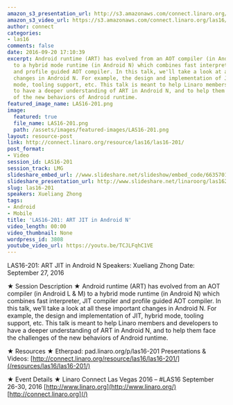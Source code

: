 ```yaml
---
amazon_s3_presentation_url: http://s3.amazonaws.com/connect.linaro.org/las16/Presentations/Tuesday/LAS16-201%20-%20ART%20JIT%20in%20Android%20N.pdf
amazon_s3_video_url: https://s3.amazonaws.com/connect.linaro.org/las16/Videos/Tuesday/LAS16-201%20ART%20JIT%20Android%20N.mp4
author: connect
categories:
- las16
comments: false
date: 2016-09-20 17:10:39
excerpt: Android runtime (ART) has evolved from an AOT compiler (in Android L & M)
  to a hybrid mode runtime (in Android N) which combines fast interpreter, JIT compiler
  and profile guided AOT compiler. In this talk, we'll take a look at all these important
  changes in Android N. For example, the design and implementation of JIT, hybrid
  mode, tooling support, etc. This talk is meant to help Linaro members and developers
  to have a deeper understanding of ART in Android N, and to help them face the challenges
  of the new behaviors of Android runtime.
featured_image_name: LAS16-201.png
image:
  featured: true
  file_name: LAS16-201.png
  path: /assets/images/featured-images/LAS16-201.png
layout: resource-post
link: http://connect.linaro.org/resource/las16/las16-201/
post_format:
- Video
session_id: LAS16-201
session_track: LMG
slideshare_embed_url: //www.slideshare.net/slideshow/embed_code/66357019
slideshare_presentation_url: http://www.slideshare.net/linaroorg/las16201-art-jit-in-android-n
slug: las16-201
speakers: Xueliang Zhong
tags:
- Android
- Mobile
title: 'LAS16-201: ART JIT in Android N'
video_length: 00:00
video_thumbnail: None
wordpress_id: 3808
youtube_video_url: https://youtu.be/TCJLFqhC1VE
---
```


LAS16-201: ART JIT in Android N
Speakers: Xueliang Zhong
Date: September 27, 2016

★ Session Description ★
Android runtime (ART) has evolved from an AOT compiler (in Android L & M) to a hybrid mode runtime (in Android N) which combines fast interpreter, JIT compiler and profile guided AOT compiler. In this talk, we’ll take a look at all these important changes in Android N. For example, the design and implementation of JIT, hybrid mode, tooling support, etc. This talk is meant to help Linaro members and developers to have a deeper understanding of ART in Android N, and to help them face the challenges of the new behaviors of Android runtime.

★ Resources ★
Etherpad: pad.linaro.org/p/las16-201
Presentations & Videos: [http://connect.linaro.org/resource/las16/las16-201/](/resources/las16/las16-201/)

★ Event Details ★
Linaro Connect Las Vegas 2016 – #LAS16
September 26-30, 2016
[http://www.linaro.org](http://www.linaro.org/)
[http://connect.linaro.org](/)